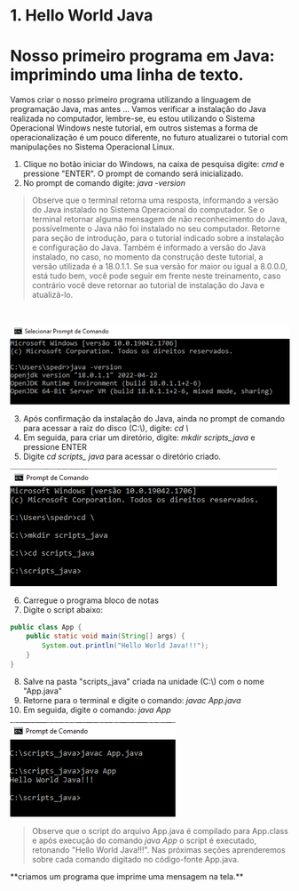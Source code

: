 # 1. Hello World Java

# Nosso primeiro programa em Java: imprimindo uma linha de texto.

<p>
Vamos criar o nosso primeiro programa utilizando a linguagem de programação Java, mas antes ...
Vamos verificar a instalação do Java realizada no computador, lembre-se, eu estou utilizando o Sistema Operacional Windows neste tutorial, em outros sistemas a forma de operacionalização é um pouco diferente, no futuro atualizarei o tutorial com manipulações no Sistema Operacional Linux.
</p>
<p>
<ol>
  <li>Clique no botão iniciar do Windows, na caixa de pesquisa digite: <em>cmd</em> e pressione "ENTER". O prompt de comando será inicializado.</li>
  <li>No prompt de comando digite: <em>java -version</em></li>
</ol>
</p>

> Observe que o terminal retorna uma resposta, informando a versão do Java instalado no Sistema Operacional do computador. Se o terminal retornar alguma mensagem de não reconhecimento do Java, possívelmente o Java não foi instalado no seu computador. Retorne para seção de introdução, para o tutorial indicado sobre a instalação e configuração do Java.
> Também é informado a versão do Java instalado, no caso, no momento da construção deste tutorial, a versão utilizada é a 18.0.1.1. Se sua versão for maior ou igual a 8.0.0.0, está tudo bem, você pode seguir em frente neste treinamento, caso contrário você deve retornar ao tutorial de instalação do Java e atualizá-lo.

<br />

![Prompt de Comando](../imgs/f_01_prompt_de_comando.png)

<p>
  <ol start="3">
    <li>Após confirmação da instalação do  Java, ainda no prompt de comando para acessar a raiz do disco (C:\), digite: <em>cd \</em></li>
    <li>Em seguida, para criar um diretório, digite: <em>mkdir scripts_java</em> e pressione ENTER</li>
    <li>Digite <em>cd scripts_ java</em> para acessar o diretório criado.</li>
  </ol>
</p>

![Prompt de Comando](../imgs/f_01_create_folder.png)

<p>
  <ol start="6">
    <li>Carregue o programa bloco de notas</li>
    <li>Digite o script abaixo:</li>
  </ol>
</p>

```java
public class App {
	public static void main(String[] args) {
		System.out.println("Hello World Java!!!");
	}
}
```

<p>
  <ol start="8">
    <li>Salve na pasta "scripts_java" criada na unidade (C:\) com o nome "App.java"</li>
    <li>Retorne para o terminal e digite o comando: <em>javac App.java</em></li>
    <li>Em seguida, digite o comando: <em>java App</em></li>
  </ol>
</p>

![Prompt de Comando](../imgs/f_01_executa_java.png)

> Observe que o script do arquivo App.java é compilado para App.class e após execução do comando <em>java App</em> o script é executado, retonando "Hello World Java!!!". Nas próximas seções aprenderemos sobre cada comando digitado no código-fonte App.java.

<p>
  **criamos um programa que imprime uma mensagem na tela.**
</p>

